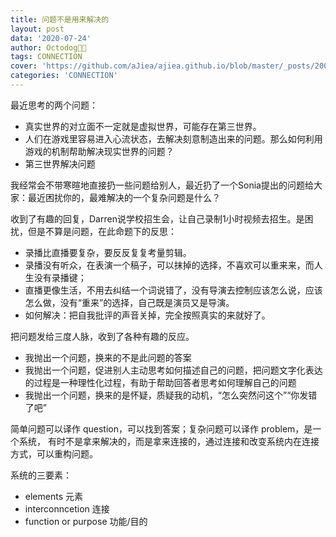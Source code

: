 ```yaml
---
title: 问题不是用来解决的
layout: post
data: '2020-07-24'
author: Octodog🐙🐶
tags: CONNECTION
cover: 'https://github.com/aJiea/ajiea.github.io/blob/master/_posts/200724/cover.jpg'
categories: 'CONNECTION'
---
```


最近思考的两个问题：
- 真实世界的对立面不一定就是虚拟世界，可能存在第三世界。
- 人们在游戏里容易进入心流状态，去解决刻意制造出来的问题。那么如何利用游戏的机制帮助解决现实世界的问题？
- 第三世界解决问题

我经常会不带寒暄地直接扔一些问题给别人，最近扔了一个Sonia提出的问题给大家：最近困扰你的，最难解决的一个复杂问题是什么？

收到了有趣的回复，Darren说学校招生会，让自己录制1小时视频去招生。是困扰，但是不算是问题，在此命题下的反思：
- 录播比直播要复杂，要反反复复考量剪辑。
- 录播没有听众，在表演一个稿子，可以抹掉的选择，不喜欢可以重来来，而人生没有录播键；
- 直播更像生活，不用去纠结一个词说错了，没有导演去控制应该怎么说，应该怎么做，没有“重来”的选择，自己既是演员又是导演。
- 如何解决：把自我批评的声音关掉，完全按照真实的来就好了。

把问题发给三度人脉，收到了各种有趣的反应。
- 我抛出一个问题，换来的不是此问题的答案
- 我抛出一个问题，促进别人主动思考如何描述自己的问题，把问题文字化表达的过程是一种理性化过程，有助于帮助回答者思考如何理解自己的问题
- 我抛出一个问题，换来的是怀疑，质疑我的动机，“怎么突然问这个”“你发错了吧”

简单问题可以译作 question，可以找到答案；复杂问题可以译作 problem，是一个系统，
有时不是拿来解决的，而是拿来连接的，通过连接和改变系统内在连接方式，可以重构问题。

系统的三要素：
- elements 元素
- interconncetion 连接
- function or purpose 功能/目的